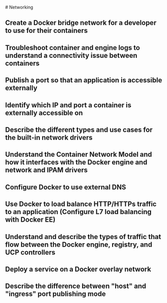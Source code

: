 ​# ​Networking​ ​

## Create a Docker bridge network for a developer to use for their containers

## Troubleshoot container and engine logs to understand a connectivity issue between containers

## Publish a port so that an application is accessible externally

## Identify which IP and port a container is externally accessible on

## Describe the different types and use cases for the built-in network drivers

## Understand the Container Network Model and how it interfaces with the Docker engine and network and IPAM drivers

## Configure Docker to use external DNS

## Use Docker to load balance HTTP/HTTPs traffic to an application (Configure L7 load balancing with Docker EE)

## Understand and describe the types of traffic that flow between the Docker engine, registry, and UCP controllers

## Deploy a service on a Docker overlay network

## Describe the difference between "host" and "ingress" port publishing mode